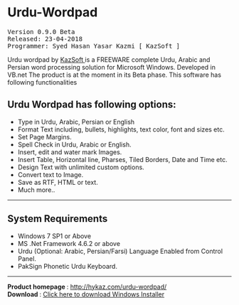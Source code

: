 # Urdu-Wordpad
<pre>
Version 0.9.0 Beta
Released: 23-04-2018
Programmer: Syed Hasan Yasar Kazmi [ KazSoft ]
</pre>
<p>
Urdu wordpad by <a href="http://hykaz.com" target="_blank"> KazSoft </a> is a FREEWARE complete Urdu, Arabic and Persian word processing solution for Microsoft Windows. Developed in VB.net The product is at the moment in its Beta phase. This software has following functionalities
</p>

<h2> Urdu Wordpad has following options: </h2>
<ul>
      <li> Type in Urdu, Arabic, Persian or English </li> 
      <li> Format Text including, bullets, highlights, text color, font and sizes etc. </li>
      <li> Set Page Margins. </li>
      <li> Spell Check in Urdu, Arabic or English. </li>
      <li> Insert, edit and water mark Images. </li>
      <li> Insert Table, Horizontal line, Pharses, Tiled Borders, Date and Time etc. </li>
      <li> Design Text with unlimited custom options. </li>
      <li> Convert text to Image. </li>
      <li> Save as RTF, HTML or text. </li>
      <li> Much more.. </li> 
</ul>
<hr />
<h2> System Requirements </h2>
 <ul>
     <li> Windows 7 SP1 or Above </li> 
     <li> MS .Net Framework 4.6.2 or above </li> 
     <li> Urdu (Optional: Arabic, Persian/Farsi) Language Enabled from Control Panel. </li> 
     <li> PakSign Phonetic Urdu Keyboard. </li> 
 </ul>
<hr />
<b> Product homepage </b> :  <a href="http://hykaz.com/urdu-wordpad/" target="_blank"> http://hykaz.com/urdu-wordpad/ </a> <br />
<b> Download </b> :  <a href="hykaz.com/wp-content/uploads/downloads/2018/04/KazSoft_UrduWordpad_090_Setup.zip" target="_blank"> Click here to download Windows Installer </a>


